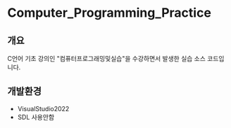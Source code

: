 # Computer_Programming_Practice

## 개요
C언어 기초 강의인 "컴퓨터프로그래밍및실습"을 수강하면서 발생한 실습 소스 코드입니다.

## 개발환경
- VisualStudio2022
- SDL 사용안함
